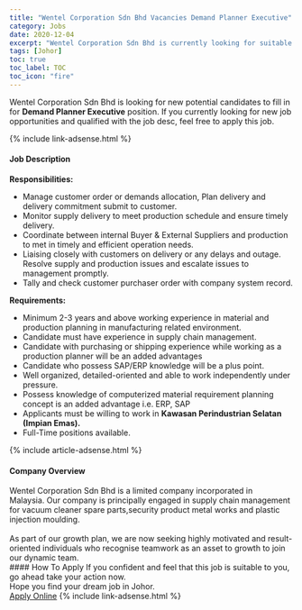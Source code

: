 ```yaml
---
title: "Wentel Corporation Sdn Bhd Vacancies Demand Planner Executive" 
category: Jobs 
date: 2020-12-04 
excerpt: "Wentel Corporation Sdn Bhd is currently looking for suitable person to fill in the Demand Planner Executive which positioned at Johor" 
tags: [Johor] 
toc: true 
toc_label: TOC 
toc_icon: "fire" 
--- 
```


<p>Wentel Corporation Sdn Bhd is looking for new potential candidates to fill in for <b>Demand Planner Executive</b> position. If you currently looking for new job opportunities and qualified with the job desc, feel free to apply this job.
</p>{% include link-adsense.html %} 
<div><div><div><h4>Job Description</h4></div></div><div><div><span><div><p><strong>Responsibilities:</strong></p><ul><li>Manage customer order or demands allocation, Plan delivery and delivery commitment submit to customer.</li><li>Monitor supply delivery to meet production schedule and ensure timely delivery.</li><li>Coordinate between internal Buyer &amp; External Suppliers and production to met in timely and efficient operation needs.</li><li>Liaising closely with customers on delivery or any delays and outage. Resolve supply and production issues and escalate issues to management promptly.</li><li>Tally and check customer purchaser order with company system record.</li></ul><p><strong>Requirements:</strong></p><ul><li>Minimum 2-3 years and above working experience in material and production planning in manufacturing related environment.</li><li>Candidate must have experience in supply chain management.</li><li>Candidate with&#160;purchasing or shipping experience while working as a production planner will be an added advantages&#160;</li><li>Candidate who possess&#160;SAP/ERP knowledge&#160;will be a plus point.</li><li>Well organized, detailed-oriented and able to work independently under pressure.</li><li>Possess knowledge of computerized material requirement planning concept is an added advantage i.e. ERP, SAP</li><li>Applicants must be willing to work in <strong>Kawasan Perindustrian Selatan (Impian Emas).</strong></li><li>Full-Time positions available.</li></ul></div></span></div></div></div> 
{% include article-adsense.html %} 
<div><div><div><h4>Company Overview</h4></div></div><div><div><span><div><div>Wentel Corporation Sdn Bhd is a limited company incorporated in Malaysia.&#160;Our company is principally engaged in supply chain management for vacuum cleaner spare parts,security product metal works and plastic injection moulding.</div>
<div><br>
As part of our growth plan, we are now seeking highly motivated and result-oriented individuals who recognise teamwork as an asset to growth to join our dynamic team.</div></div></span></div></div></div> 
#### How To Apply 
If you confident and feel that this job is suitable to you, go ahead take your action now. <br/> 
Hope you find your dream job in Johor. <br/> 
<a href="https://www.jobstreet.com.my/en/job/demand-planner-executive-4436158?jobId=jobstreet-my-job-4436158&sectionRank=5&token=0~758661d1-dcd6-4a90-acab-46782bcebeec&fr=SRP%20View%20In%20New%20Ta" class="btn btn--info" target="_blank" rel="nofollow noopenner">Apply Online</a> 
{% include link-adsense.html %} 